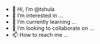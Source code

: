 - 👋 Hi, I’m @tshula
- 👀 I’m interested in ...
- 🌱 I’m currently learning ...
- 💞️ I’m looking to collaborate on ...
- 📫 How to reach me ...

<!---
tshula/tshula is a ✨ special ✨ repository because its `README.md` (this file) appears on your GitHub profile.
You can click the Preview link to take a look at your changes.
--->

